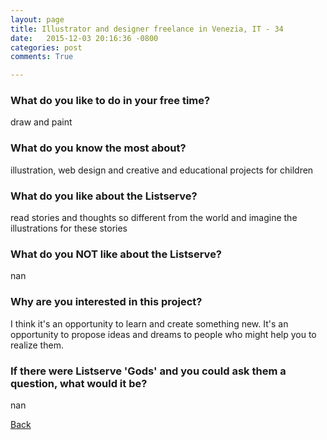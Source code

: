 ```yaml
---
layout: page
title: Illustrator and designer freelance in Venezia, IT - 34
date:   2015-12-03 20:16:36 -0800
categories: post
comments: True

---
```


### What do you like to do in your free time?
<p>draw and paint</p>

### What do you know the most about?
<p>illustration, web design and creative and educational projects for children</p>

### What do you like about the Listserve?
<p>read stories and thoughts so different from the world and imagine the illustrations for these stories</p>

### What do you NOT like about the Listserve?
<p>nan</p>

### Why are you interested in this project?
<p>I think it's an opportunity to learn and create something new. It's an opportunity to propose ideas and dreams to people who might help you to realize them.</p>

### If there were Listserve 'Gods' and you could ask them a question, what would it be?
<p>nan</p>

[Back][1]

[1]: /home/responders/all